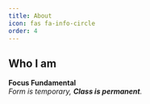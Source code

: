 ```yaml
---
title: About
icon: fas fa-info-circle
order: 4
---
```


## Who I am
**Focus Fundamental** \
_Form is temporary, **Class is permanent**._

